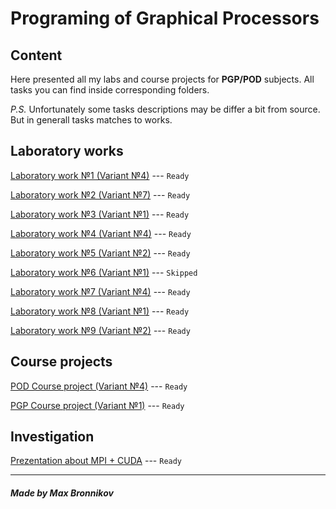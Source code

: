 # Programing of Graphical Processors

## Content

Here presented all my labs and course projects for **PGP/POD** subjects. All tasks you can find inside corresponding folders.

*P.S.* Unfortunately some tasks descriptions may be differ a bit from source. But in generall tasks matches to works.

## Laboratory works

[Laboratory work №1 (Variant №4)](lab1) --- `Ready`

[Laboratory work №2 (Variant №7)](lab2) --- `Ready`

[Laboratory work №3 (Variant №1)](lab3) --- `Ready`

[Laboratory work №4 (Variant №4)](lab4) --- `Ready`

[Laboratory work №5 (Variant №2)](lab5) --- `Ready`

[Laboratory work №6 (Variant №1)](lab6) --- `Skipped`

[Laboratory work №7 (Variant №4)](lab7) --- `Ready`

[Laboratory work №8 (Variant №1)](lab8) --- `Ready`

[Laboratory work №9 (Variant №2)](lab9) --- `Ready`

## Course projects

[POD Course project (Variant №4)](KP_POD) --- `Ready`

[PGP Course project (Variant №1)](KP_PGP) --- `Ready`

## Investigation

[Prezentation about MPI + CUDA](prezentation.odp) --- `Ready`

-----------------------------

##### Made by Max Bronnikov
